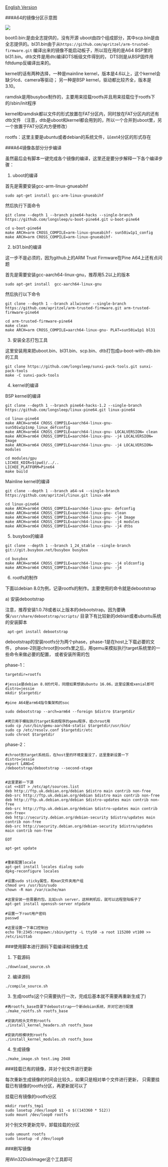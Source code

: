 [English Version](README-En.md)

###A64的镜像分区示意图

![](http://transing.bj.bcebos.com/image/pine64/pine64-parition.jpg)

boot0.bin:是由全志提供的，没有开源
uboot由四个组成部分，其中scp.bin是由全志提供的。bl31.bin由于从`https://github.com/apritzel/arm-trusted-firmware.git`
编译出来的镜像不能启动板子，所以现在用的是A64 BSP里的bl31.bin。dtb文件是用dtc编译DTS板级文件得到的，
DTS则是从BSP固件用fdtdump反编译出来的。

kernel的话有两种选择，一种是mainline kernel，版本是4.6以上，这个kernel会缺少lcd、camera等驱动；
另一种是BSP kernel，驱动都比较齐全，版本是3.10。

ramdisk是用busybox制作的，主要用来挂载rootfs并且用来挂载位于rootfs下的/sbin/init程序

kernel和ramdisk都以文件的形式放置在FAT分区内，同时放在FAT分区内的还有dtb文件
（注意，dtb是uboot和kernel都会用到的，所以一个合并到uboot里，另一个放置于FAT分区内方便修改）


rootfs：这里主要是ubuntu或者debian的系统文件，以ext4分区的形式存在

###A64镜像各部分分步编译

虽然最后会有脚本一键完成各个镜像的编译，这里还是要分步解释一下各个编译步骤：

1) uboot的编译

首先是需要安装gcc-arm-linux-gnueabihf

```
sudo apt-get install gcc-arm-linux-gnueabihf
```

然后执行下面命令
```
git clone --depth 1 --branch pine64-hacks --single-branch https://github.com/longsleep/u-boot-pine64.git u-boot-pine64

cd u-boot-pine64
make ARCH=arm CROSS_COMPILE=arm-linux-gnueabihf- sun50iw1p1_config
make ARCH=arm CROSS_COMPILE=arm-linux-gnueabihf-
```

2) bl31.bin的编译

这一步不是必须的，因为github上的ARM Trust Firmware在Pine A64上还有点问题

首先是需要安装gcc-aarch64-linux-gnu，推荐用5.2以上的版本

```
sudo apt-get install  gcc-aarch64-linux-gnu
```

然后执行以下命令

```
git clone --depth 1 --branch allwinner --single-branch https://github.com/apritzel/arm-trusted-firmware.git arm-trusted-firmware-pine64

cd arm-trusted-firmware-pine64
make clean
make ARCH=arm CROSS_COMPILE=aarch64-linux-gnu- PLAT=sun50iw1p1 bl31
```

3) 安装全志打包工具

这里安装用来把uboot.bin、bl31.bin、scp.bin、dtb打包成u-boot-with-dtb.bin的工具
```
git clone https://github.com/longsleep/sunxi-pack-tools.git sunxi-pack-tools
make -C sunxi-pack-tools
```

4) kernel的编译

BSP kernel的编译

```
git clone --depth 1 --branch pine64-hacks-1.2 --single-branch https://github.com/longsleep/linux-pine64.git linux-pine64

cd linux-pine64
make ARCH=arm64 CROSS_COMPILE=aarch64-linux-gnu- sun50iw1p1smp_linux_defconfig
make ARCH=arm64 CROSS_COMPILE=aarch64-linux-gnu- LOCALVERSION= clean
make ARCH=arm64 CROSS_COMPILE=aarch64-linux-gnu- -j4 LOCALVERSION= Image
make ARCH=arm64 CROSS_COMPILE=aarch64-linux-gnu- -j4 LOCALVERSION= modules

cd modules/gpu
LICHEE_KDIR=$(pwd)/../.. 
LICHEE_PLATFORM=Pine64
make build
```

Mainline kernel的编译

```
git clone --depth 1 --branch a64-v4 --single-branch https://github.com/apritzel/linux.git linux-a64

cd linux-pine64
make ARCH=arm64 CROSS_COMPILE=aarch64-linux-gnu- defconfig
make ARCH=arm64 CROSS_COMPILE=aarch64-linux-gnu- clean
make ARCH=arm64 CROSS_COMPILE=aarch64-linux-gnu- -j4 Image
make ARCH=arm64 CROSS_COMPILE=aarch64-linux-gnu- -j4 modules
make ARCH=arm64 CROSS_COMPILE=aarch64-linux-gnu- -j4 dtbs
```

5) busybox的编译

```
git clone --depth 1 --branch 1_24_stable --single-branch git://git.busybox.net/busybox busybox

cd busybox
make ARCH=arm64 CROSS_COMPILE=aarch64-linux-gnu- -j4 oldconfig
make ARCH=arm64 CROSS_COMPILE=aarch64-linux-gnu- -j4
```

6) rootfs的制作

下面以debian 8.0为例，记录rootfs的制作。主要使用的命令就是debootstrap

a) 安装debootstrap

 注意，推荐安装1.0.78或者以上版本的debootstrap。因为要确保`/usr/share/debootstrap/scripts/`
目录下有比较新的debian或者ubuntu系统的安装脚本
 
```
 apt-get install debootstrap
```

debootstrap的安装rootfs分为两个phase，phase-1是在host上下载必要的文件，
phase-2则是chroot到rootfs里之后，用qemu来模拟执行target系统里的一些命令来做必要的配置，
或者安装所需的包


phase-1：

```
targetdir=rootfs

#jessie是debian 8.0的代号，同理如果想装ubuntu 16.06，这里设置成xenial即可
distro=jessie
mkdir $targetdir

#pine A64是arm64指令集架构的soc

sudo debootstrap --arch=arm64 --foreign $distro $targetdir

#拷贝用于模拟执行target系统程序的qemu程序，给chroot用
sudo cp /usr/bin/qemu-aarch64-static $targetdir/usr/bin/
sudo cp /etc/resolv.conf $targetdir/etc
sudo chroot $targetdir 
```

phase-2：

```
#chroot到target系统后，在host里的环境变量没了，这里重新设置一下
distro=jessie
export LANG=C 
/debootstrap/debootstrap --second-stage


#这里更新一下源
cat <<EOT > /etc/apt/sources.list
deb http://ftp.uk.debian.org/debian $distro main contrib non-free
deb-src http://ftp.uk.debian.org/debian $distro main contrib non-free
deb http://ftp.uk.debian.org/debian $distro-updates main contrib non-free
deb-src http://ftp.uk.debian.org/debian $distro-updates main contrib non-free<
deb http://security.debian.org/debian-security $distro/updates main contrib non-free
deb-src http://security.debian.org/debian-security $distro/updates main contrib non-free

EOT 

apt-get update


#重新配置locale
apt-get install locales dialog sudo
dpkg-reconfigure locales

#设置sudo sticky属性，和man文件夹用户组
chmod u+s /usr/bin/sudo
chown -R man /var/cache/man

#这里安装一些需要的包，比如ssh server，这样刷机后，就可以远程登陆板子了
apt-get install openssh-server ntpdate

#设置一下root用户密码
passwd

#这里设置一下串口控制台
echo T0:2345:respawn:/sbin/getty -L ttyS0 -a root 115200 vt100 >> /etc/inittab
```
###使用脚本进行源码下载编译和镜像生成

1) 下载源码

```
./download_source.sh
```

2) 编译源码

```
./compile_source.sh
```

3) 生成rootfs(这个只需要执行一次，完成后基本就不需要再重新生成了)

```
#再rootfs_base目录下debootstrap一个新debian系统，并对它进行配置
./make_rootfs.sh rootfs_base

#安装内核头文件到rootfs
./install_kernel_headers.sh rootfs_base

#安装内核模块到rootfs
./install_kernel_modules.sh rootfs_base
```

4) 生成镜像

```
./make_image.sh test.img 2048
```

###挂载已有的镜像，并对个别文件进行更新

每次重新生成镜像的时间会比较久，如果只是相对单个文件进行更新，
只需要挂载已有镜像的rootfs分区，再更新就可以了

挂载已有镜像的rootfs分区
```
mkdir rootfs_tmp1
sudo losetup /dev/loop0 $1 -o $((143360 * 512))
sudo mount /dev/loop0 rootfs
```

对个别文件更新完毕，卸载挂载的分区

```
sudo umount rootfs
sudo losetup -d /dev/loop0
```

###刷写镜像

用Win32DiskImager这个工具即可